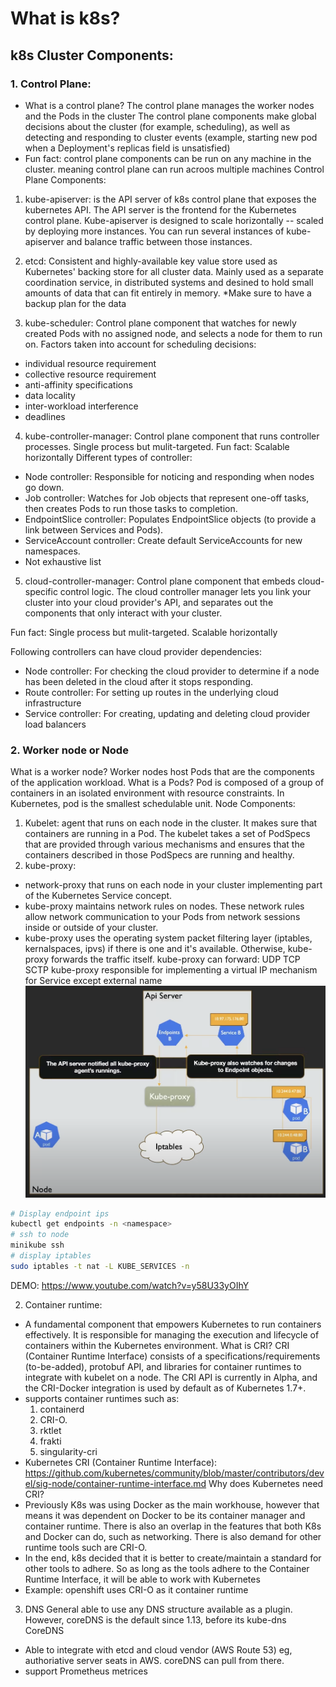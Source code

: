 # What is k8s?
## k8s Cluster Components:
### 1. Control Plane:
   - What is a control plane?
   The control plane manages the worker nodes and the Pods in the cluster
   The control plane components make global decisions about the cluster (for example, scheduling), as well as detecting and responding to cluster events (example, starting new pod when a Deployment's replicas field is unsatisfied)
   - Fun fact: control plane components can be run on any machine in the cluster. meaning control plane can run acroos multiple machines
   Control Plane Components:
   1. kube-apiserver: is the API server of k8s control plane that exposes the kubernetes API. The API server is the frontend for the Kubernetes control plane. Kube-apiserver is designed to scale horizontally -- scaled by deploying more instances. You can run several instances of kube-apiserver and balance traffic between those instances.
   
   2. etcd: Consistent and highly-available key value store used as Kubernetes' backing store for all cluster data. Mainly used as a separate coordination service, in distributed systems and desined to hold small amounts of data that can fit entirely in memory. *Make sure to have a backup plan for the data
   
   3. kube-scheduler: Control plane component that watches for newly created Pods with no assigned node, and selects a node for them to run on.
   Factors taken into account for scheduling decisions:
   - individual resource requirement
   - collective resource requirement
   - anti-affinity specifications
   - data locality
   - inter-workload interference
   - deadlines
   
   4. kube-controller-manager: Control plane component that runs controller processes. Single process but mulit-targeted.
   Fun fact: Scalable horizontally
   Different types of controller:
   - Node controller: Responsible for noticing and responding when nodes go down.
   - Job controller: Watches for Job objects that represent one-off tasks, then creates Pods to run those tasks to completion.
   - EndpointSlice controller: Populates EndpointSlice objects (to provide a link between Services and Pods).
   - ServiceAccount controller: Create default ServiceAccounts for new namespaces.
   - Not exhaustive list
   
   5. cloud-controller-manager: Control plane component that embeds cloud-specific control logic. The cloud controller manager lets you link your cluster into your cloud provider's API, and
   separates out the components that only interact with your cluster.
   
   Fun fact: Single process but mulit-targeted. Scalable horizontally
   
   Following controllers can have cloud provider dependencies:
   - Node controller: For checking the cloud provider to determine if a node has been deleted in the cloud after it stops responding.
   - Route controller: For setting up routes in the underlying cloud infrastructure
   - Service controller: For creating, updating and deleting cloud provider load balancers 

     
### 2. Worker node or Node
   What is a worker node?
   Worker nodes host Pods that are the components of the application workload.
   What is a Pods?
   Pod is composed of a group of containers in an isolated environment with resource constraints. In Kubernetes, pod is the smallest schedulable unit.
   Node Components:
   1. Kubelet: agent that runs on each node in the cluster. It makes sure that containers are running in a Pod.
   The kubelet takes a set of PodSpecs that are provided through various mechanisms and ensures that the containers described in those PodSpecs are running and healthy.
   2. kube-proxy:
   - network-proxy that runs on each node in your cluster implementing part of the Kubernetes Service concept.
   - kube-proxy maintains network rules on nodes. These network rules allow network communication to your Pods from network sessions inside or outside of your cluster.
   - kube-proxy uses the operating system packet filtering layer (iptables, kernalspaces, ipvs) if there is one and it's available. Otherwise, kube-proxy forwards the traffic itself.
   kube-proxy can forward: UDP TCP SCTP
   kube-proxy responsible for implementing a virtual IP mechanism for Service except external name
   ![alt text](/chapters/images/kube-proxy.png)
   ```bash
   # Display endpoint ips
   kubectl get endpoints -n <namespace>
   # ssh to node
   minikube ssh
   # display iptables
   sudo iptables -t nat -L KUBE_SERVICES -n 
   ```
   DEMO: https://www.youtube.com/watch?v=y58U33yOIhY

   2. Container runtime:
   - A fundamental component that empowers Kubernetes to run containers effectively. It is responsible for managing the execution and lifecycle of containers within the Kubernetes environment.
   What is CRI?
   CRI (Container Runtime Interface) consists of a specifications/requirements (to-be-added), protobuf API, and libraries for container runtimes to integrate with kubelet on a node. The CRI API is currently in Alpha, and the CRI-Docker integration is used by default as of Kubernetes 1.7+.
   - supports container runtimes such as:
      1. containerd
      2. CRI-O. 
      3. rktlet
      4. frakti
      5. singularity-cri
   - Kubernetes CRI (Container Runtime Interface): https://github.com/kubernetes/community/blob/master/contributors/devel/sig-node/container-runtime-interface.md
   Why does Kubernetes need CRI? 
   - Previously K8s was using Docker as the main workhouse, however that means it was dependent on Docker to be its container manager and container runtime. There is also an overlap in the features that both K8s and Docker can do, such as networking. There is also demand for other runtime tools such are CRI-O. 
   - In the end, k8s decided that it is better to create/maintain a standard for other tools to adhere. So as long as the tools adhere to the Container Runtime Interface, it will be able to work with Kubernetes
   - Example: openshift uses CRI-O as it container runtime 

   3. DNS
   General able to use any DNS structure available as a plugin. However, coreDNS is the default since 1.13, before its kube-dns
   CoreDNS
   - Able to integrate with etcd and cloud vendor (AWS Route 53) eg, authoriative server seats in AWS. coreDNS can pull from there. 
   - support Prometheus metrices  
   
